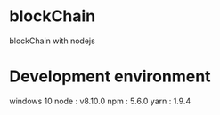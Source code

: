 # blockChain
blockChain with nodejs

# Development environment
windows 10 
node : v8.10.0
npm : 5.6.0
yarn : 1.9.4
